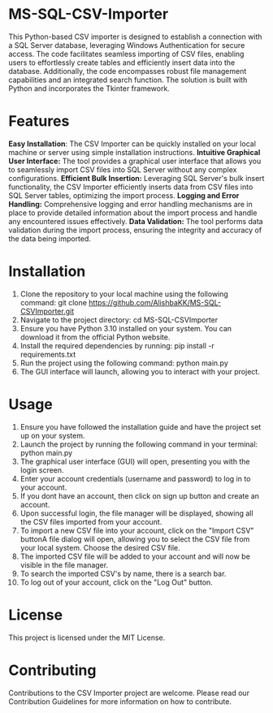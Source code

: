 # MS-SQL-CSV-Importer
This Python-based CSV importer is designed to establish a connection with a SQL Server database, leveraging Windows Authentication for secure access. The code facilitates seamless importing of CSV files, enabling users to effortlessly create tables and efficiently insert data into the database. Additionally, the code encompasses robust file management capabilities and an integrated search function. The solution is built with Python and incorporates the Tkinter framework.
# Features
**Easy Installation**: The CSV Importer can be quickly installed on your local machine or server using simple installation instructions.
**Intuitive Graphical User Interface:** The tool provides a graphical user interface that allows you to seamlessly import CSV files into SQL Server without any complex configurations.
**Efficient Bulk Insertion:** Leveraging SQL Server's bulk insert functionality, the CSV Importer efficiently inserts data from CSV files into SQL Server tables, optimizing the import process.
**Logging and Error Handling:** Comprehensive logging and error handling mechanisms are in place to provide detailed information about the import process and handle any encountered issues effectively.
**Data Validation:** The tool performs data validation during the import process, ensuring the integrity and accuracy of the data being imported.
# Installation
1) Clone the repository to your local machine using the following command:
   git clone https://github.com/AlishbaKK/MS-SQL-CSVImporter.git 
2) Navigate to the project directory:
   cd MS-SQL-CSVImporter
3) Ensure you have Python 3.10 installed on your system. You can download it from the official Python website.
4) Install the required dependencies by running: pip install -r requirements.txt
5) Run the project using the following command: python main.py
6) The GUI interface will launch, allowing you to interact with your project.

# Usage
1) Ensure you have followed the installation guide and have the project set up on your system.
2) Launch the project by running the following command in your terminal:
   python main.py
3) The graphical user interface (GUI) will open, presenting you with the login screen.
4) Enter your account credentials (username and password) to log in to your account.
5) If you dont have an account, then click on sign up button and create an account.
6) Upon successful login, the file manager will be displayed, showing all the CSV files imported from your account.
7) To import a new CSV file into your account, click on the "Import CSV" buttonA file dialog will open, allowing you to select the CSV file from your local system. Choose the desired CSV file.
8) The imported CSV file will be added to your account and will now be visible in the file manager.
9) To search the imported CSV's by name, there is a search bar.
10) To log out of your account, click on the "Log Out" button.
# License
This project is licensed under the MIT License.
# Contributing
Contributions to the CSV Importer project are welcome. Please read our Contribution Guidelines for more information on how to contribute.
